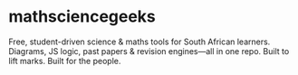 # mathsciencegeeks

Free, student-driven science & maths tools for South African learners.
Diagrams, JS logic, past papers & revision engines—all in one repo.
Built to lift marks. Built for the people.
